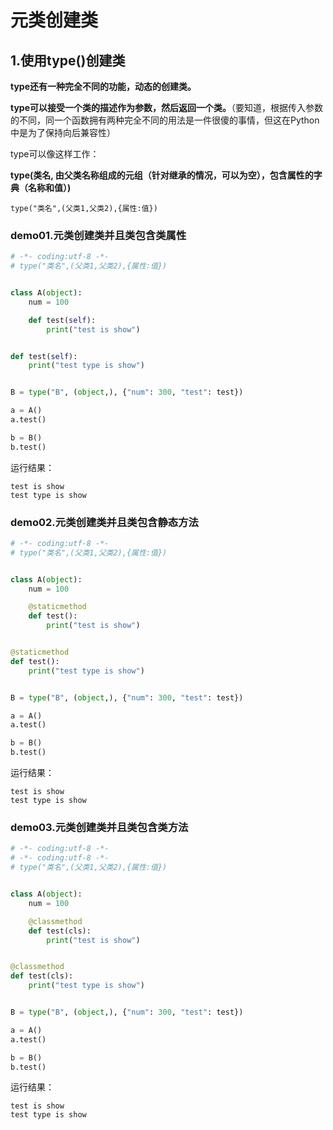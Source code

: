 # 元类创建类

## 1.使用type()创建类

**type还有一种完全不同的功能，动态的创建类。**

**type可以接受一个类的描述作为参数，然后返回一个类。**（要知道，根据传入参数的不同，同一个函数拥有两种完全不同的用法是一件很傻的事情，但这在Python中是为了保持向后兼容性）

type可以像这样工作：

**type(类名, 由父类名称组成的元组（针对继承的情况，可以为空），包含属性的字典（名称和值）)**

```
type("类名",(父类1,父类2),{属性:值})
```



### demo01.元类创建类并且类包含类属性

```python
# -*- coding:utf-8 -*-
# type("类名",(父类1,父类2),{属性:值})


class A(object):
    num = 100

    def test(self):
        print("test is show")


def test(self):
    print("test type is show")


B = type("B", (object,), {"num": 300, "test": test})

a = A()
a.test()

b = B()
b.test()
```

运行结果：

```
test is show
test type is show
```



### demo02.元类创建类并且类包含静态方法

```python
# -*- coding:utf-8 -*-
# type("类名",(父类1,父类2),{属性:值})


class A(object):
    num = 100

    @staticmethod
    def test():
        print("test is show")


@staticmethod
def test():
    print("test type is show")


B = type("B", (object,), {"num": 300, "test": test})

a = A()
a.test()

b = B()
b.test()
```

运行结果：

```
test is show
test type is show
```



### demo03.元类创建类并且类包含类方法

```python
# -*- coding:utf-8 -*-
# -*- coding:utf-8 -*-
# type("类名",(父类1,父类2),{属性:值})


class A(object):
    num = 100

    @classmethod
    def test(cls):
        print("test is show")


@classmethod
def test(cls):
    print("test type is show")


B = type("B", (object,), {"num": 300, "test": test})

a = A()
a.test()

b = B()
b.test()
```

运行结果：

```
test is show
test type is show
```

